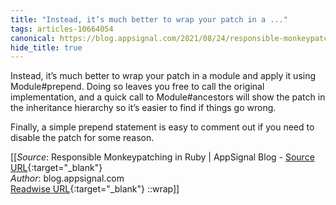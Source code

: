 ```yaml
---
title: "Instead, it’s much better to wrap your patch in a ..."
tags: articles-10664054
canonical: https://blog.appsignal.com/2021/08/24/responsible-monkeypatching-in-ruby.html
hide_title: true
---
```


Instead, it’s much better to wrap your patch in a module and apply it using Module#prepend. Doing so leaves you free to call the original implementation, and a quick call to Module#ancestors will show the patch in the inheritance hierarchy so it’s easier to find if things go wrong.

Finally, a simple prepend statement is easy to comment out if you need to disable the patch for some reason.


[[_Source_: Responsible Monkeypatching in Ruby | AppSignal Blog - [Source URL](https://blog.appsignal.com/2021/08/24/responsible-monkeypatching-in-ruby.html){:target="_blank"}<br>
_Author_: blog.appsignal.com<br>
[Readwise URL](https://readwise.io/open/219930245){:target="_blank"}
::wrap]]